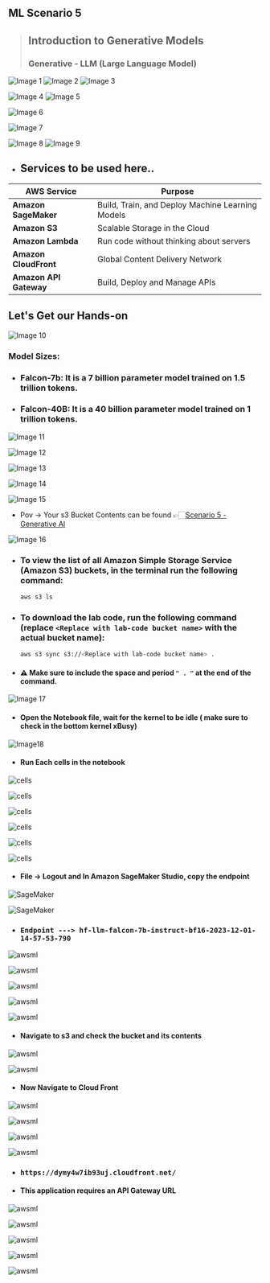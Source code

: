 ## ML Scenario 5
> ## Introduction to Generative Models
> ### Generative - LLM (Large Language Model)

![Image 1](https://github.com/Brindha-m/AWS_Games/assets/72887609/d48ccb17-bb03-4552-9fd6-8abffba78450)
![Image 2](https://github.com/Brindha-m/AWS_Games/assets/72887609/fc55d1e3-3a2a-4c7b-8968-fbebdae9065f)
![Image 3](https://github.com/Brindha-m/AWS_Games/assets/72887609/f098066b-21f6-44a1-9bd3-f89f3f534294)

![Image 4](https://github.com/Brindha-m/AWS_Games/assets/72887609/88ef0c1f-c1e5-4d44-bc15-4e780b32b854)
![Image 5](https://github.com/Brindha-m/AWS_Games/assets/72887609/39e6320b-d076-4ee9-8e04-8ce273ce8675)

![Image 6](https://github.com/Brindha-m/AWS_Games/assets/72887609/43f491bd-c88e-46c7-85d2-5dedd3a3632f)

![Image 7](https://github.com/Brindha-m/AWS_Games/assets/72887609/3f38768d-a4eb-47e9-b660-5c79569b1d53)

![Image 8](https://github.com/Brindha-m/AWS_Games/assets/72887609/36a0a159-351c-4607-9995-24715303b741)
![Image 9](https://github.com/Brindha-m/AWS_Games/assets/72887609/c7e0845c-1577-43fe-bf03-918887974d79)

- ## Services to be used here..
  
| AWS Service             | Purpose                                      |
|-------------------------|----------------------------------------------|
| **Amazon SageMaker**    | Build, Train, and Deploy Machine Learning Models |
| **Amazon S3**           | Scalable Storage in the Cloud                |
| **Amazon Lambda**    | Run code without thinking about servers     |
|**Amazon CloudFront**   | Global Content Delivery Network              |
|**Amazon API Gateway** | Build, Deploy and Manage APIs                |
  
## Let's Get our Hands-on

![Image 10](https://github.com/Brindha-m/AWS_Games/assets/72887609/c8074da6-989c-465c-9e05-7ea13f3441b6)

### Model Sizes:
  * ### Falcon-7b: It is a **7 billion** parameter model trained on 1.5 trillion tokens.
  * ### Falcon-40B: It is a **40 billion** parameter model trained on 1 trillion tokens.

![Image 11](https://github.com/Brindha-m/AWS_Games/assets/72887609/a6e1eb8b-cb8a-4d01-ad48-29f3c1b865c7)

![Image 12](https://github.com/Brindha-m/AWS_Games/assets/72887609/f81c64fb-5a46-4268-9171-d006209e547e)

![Image 13](https://github.com/Brindha-m/AWS_Games/assets/72887609/bfee7d35-1984-43cb-a94e-24126be50f20)

![Image 14](https://github.com/Brindha-m/AWS_Games/assets/72887609/1afe80c0-f3d5-4836-ac5b-16275f426377)

![Image 15]("https://github.com/Brindha-m/AWS_Games/assets/72887609/44fd49ee-c250-48ec-afda-91686643e368)

- Pov -> Your s3 Bucket Contents can be found 👉🏻[Scenario 5 - Generative AI]()

![Image 16](https://github.com/Brindha-m/AWS_Games/assets/72887609/3b8deadc-6ba2-4f32-bb40-b34d12838c72)

- ### To view the list of all Amazon Simple Storage Service (Amazon S3) buckets, in the terminal run the following command:

    ```bash
    aws s3 ls
    ```

- ### To download the lab code, run the following command (replace `<Replace with lab-code bucket name>` with the actual bucket name):

    ```bash
    aws s3 sync s3://<Replace with lab-code bucket name> .
    ```

- #### ⚠️ Make sure to include the space and period `" . "` at the end of the command.


![Image 17](https://github.com/Brindha-m/AWS_Games/assets/72887609/a0d14445-6782-4188-87be-c3f9a9db8339)

- #### Open the Notebook file, wait for the kernel to be idle ( make sure to check in the bottom kernel xBusy)
  
![Image18](https://github.com/Brindha-m/AWS_Games/assets/72887609/c9188fa8-c0db-4717-b134-bcd5b1c2d4b0")

- #### Run Each cells in the notebook

![cells](https://github.com/Brindha-m/AWS_Games/assets/72887609/e8648681-47b0-4f64-9d0c-77aee1b0e957)

![cells](https://github.com/Brindha-m/AWS_Games/assets/72887609/a33f2c22-b0df-4240-8d8e-9f3b6acaf121)

![cells](https://github.com/Brindha-m/AWS_Games/assets/72887609/7b2f83ea-8e04-4fd1-9d4a-c1f4c4ee6e4e)

![cells](https://github.com/Brindha-m/AWS_Games/assets/72887609/c94964bd-fe07-48be-8628-ab86237a734d)

![cells](https://github.com/Brindha-m/AWS_Games/assets/72887609/f0c5f593-a53a-4f8b-bef4-1de70d1e2401)

![cells](https://github.com/Brindha-m/AWS_Games/assets/72887609/2ebf3688-0876-4770-8ad4-d7c7dfb33da4)

- #### File -> Logout and In Amazon SageMaker Studio, copy the endpoint
![SageMaker](https://github.com/Brindha-m/AWS_Games/assets/72887609/0259e42e-36b1-4c11-85a1-387c1843b6c1)

![SageMaker](https://github.com/Brindha-m/AWS_Games/assets/72887609/70f8b471-0c6a-4fbb-b706-79a92c89bfee)

- ###  `Endpoint ---> hf-llm-falcon-7b-instruct-bf16-2023-12-01-14-57-53-790 `

![awsml](https://github.com/Brindha-m/AWS_Games/assets/72887609/2459743d-b3b4-44b8-9b3a-4e6c9f757ba9)

![awsml](https://github.com/Brindha-m/AWS_Games/assets/72887609/d55a798c-d23d-4fa4-abc2-b45c753fc5b7)

![awsml](https://github.com/Brindha-m/AWS_Games/assets/72887609/8dc7396d-f342-44a6-a598-ca2106fe9ce3)

![awsml](https://github.com/Brindha-m/AWS_Games/assets/72887609/f558c280-031f-4748-bb3e-ad2e60d41d9a)

![awsml](https://github.com/Brindha-m/AWS_Games/assets/72887609/65b5b32c-2b00-4477-be78-a0680181feb6)

- #### Navigate to s3 and check the bucket and its contents
![awsml](https://github.com/Brindha-m/AWS_Games/assets/72887609/c2e5e415-759f-407a-bd89-c4eae8ed8466)

![awsml](https://github.com/Brindha-m/AWS_Games/assets/72887609/3c2e4146-1477-4d31-9473-1eb4fdc148cf)

- #### Now Navigate to Cloud Front

![awsml](https://github.com/Brindha-m/AWS_Games/assets/72887609/5f6888e4-769e-4340-89f2-4f3f3c4b1333)

![awsml]("https://github.com/Brindha-m/AWS_Games/assets/72887609/6c58413a-1eb6-4de0-8d95-22e68f75b46a)

![awsml](https://github.com/Brindha-m/AWS_Games/assets/72887609/fe7d2d95-40de-4504-8a29-84e9c66175ea)

![awsml](https://github.com/Brindha-m/AWS_Games/assets/72887609/c0aae734-cfbc-4a70-9e44-9b2463a9f734)

- ### ` https://dymy4w7ib93uj.cloudfront.net/ `
- #### This application requires an API Gateway URL

![awsml](https://github.com/Brindha-m/AWS_Games/assets/72887609/235c7e13-71fe-43f3-9b24-86f1986db64c)

![awsml](https://github.com/Brindha-m/AWS_Games/assets/72887609/2c63b388-e595-44df-897e-e1b65cdcfcb9)

![awsml](https://github.com/Brindha-m/AWS_Games/assets/72887609/e2054df3-5bc4-4036-b63f-7982ab2f2df4)

![awsml](https://github.com/Brindha-m/AWS_Games/assets/72887609/0254bdb3-13d2-4535-a36e-c32af8c3faa9)

![awsml](https://github.com/Brindha-m/AWS_Games/assets/72887609/5228d617-f526-4b7d-85e9-600382e10d98)
